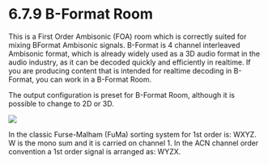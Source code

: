 # 6.7.9 B-Format Room

This is a First Order Ambisonic (FOA) room which is correctly suited for mixing BFormat Ambisonic signals. B-Format is 4 channel interleaved Ambisonic format,
which is already widely used as a 3D audio format in the audio industry, as it can be
decoded quickly and efficiently in realtime. If you are producing content that is intended for realtime decoding in B-Format, you can work in a B-Format Room.

The output configuration is preset for B-Format Room, although it is possible to
change to 2D or 3D.

![](../include/SpatRevolution_UserGuide_-120.jpg)

In the classic Furse-Malham (FuMa) sorting system for 1st order is: WXYZ. W is the
mono sum and it is carried on channel 1. In the ACN channel order convention a
1st order signal is arranged as: WYZX.

